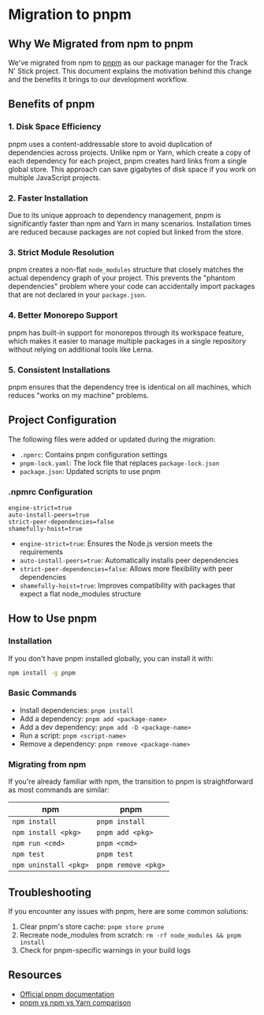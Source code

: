 # Migration to pnpm

## Why We Migrated from npm to pnpm

We've migrated from npm to [pnpm](https://pnpm.io/) as our package manager for
the Track N' Stick project. This document explains the motivation behind this
change and the benefits it brings to our development workflow.

## Benefits of pnpm

### 1. Disk Space Efficiency

pnpm uses a content-addressable store to avoid duplication of dependencies
across projects. Unlike npm or Yarn, which create a copy of each dependency for
each project, pnpm creates hard links from a single global store. This approach
can save gigabytes of disk space if you work on multiple JavaScript projects.

### 2. Faster Installation

Due to its unique approach to dependency management, pnpm is significantly
faster than npm and Yarn in many scenarios. Installation times are reduced
because packages are not copied but linked from the store.

### 3. Strict Module Resolution

pnpm creates a non-flat `node_modules` structure that closely matches the actual
dependency graph of your project. This prevents the "phantom dependencies"
problem where your code can accidentally import packages that are not declared
in your `package.json`.

### 4. Better Monorepo Support

pnpm has built-in support for monorepos through its workspace feature, which
makes it easier to manage multiple packages in a single repository without
relying on additional tools like Lerna.

### 5. Consistent Installations

pnpm ensures that the dependency tree is identical on all machines, which
reduces "works on my machine" problems.

## Project Configuration

The following files were added or updated during the migration:

- `.npmrc`: Contains pnpm configuration settings
- `pnpm-lock.yaml`: The lock file that replaces `package-lock.json`
- `package.json`: Updated scripts to use pnpm

### .npmrc Configuration

```
engine-strict=true
auto-install-peers=true
strict-peer-dependencies=false
shamefully-hoist=true
```

- `engine-strict=true`: Ensures the Node.js version meets the requirements
- `auto-install-peers=true`: Automatically installs peer dependencies
- `strict-peer-dependencies=false`: Allows more flexibility with peer
  dependencies
- `shamefully-hoist=true`: Improves compatibility with packages that expect a
  flat node_modules structure

## How to Use pnpm

### Installation

If you don't have pnpm installed globally, you can install it with:

```bash
npm install -g pnpm
```

### Basic Commands

- Install dependencies: `pnpm install`
- Add a dependency: `pnpm add <package-name>`
- Add a dev dependency: `pnpm add -D <package-name>`
- Run a script: `pnpm <script-name>`
- Remove a dependency: `pnpm remove <package-name>`

### Migrating from npm

If you're already familiar with npm, the transition to pnpm is straightforward
as most commands are similar:

| npm                   | pnpm                |
| --------------------- | ------------------- |
| `npm install`         | `pnpm install`      |
| `npm install <pkg>`   | `pnpm add <pkg>`    |
| `npm run <cmd>`       | `pnpm <cmd>`        |
| `npm test`            | `pnpm test`         |
| `npm uninstall <pkg>` | `pnpm remove <pkg>` |

## Troubleshooting

If you encounter any issues with pnpm, here are some common solutions:

1. Clear pnpm's store cache: `pnpm store prune`
2. Recreate node_modules from scratch: `rm -rf node_modules && pnpm install`
3. Check for pnpm-specific warnings in your build logs

## Resources

- [Official pnpm documentation](https://pnpm.io/motivation)
- [pnpm vs npm vs Yarn comparison](https://pnpm.io/feature-comparison)
